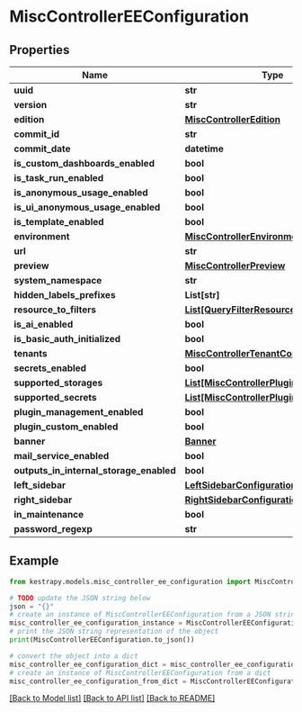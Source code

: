 # MiscControllerEEConfiguration


## Properties

Name | Type | Description | Notes
------------ | ------------- | ------------- | -------------
**uuid** | **str** |  | [optional] 
**version** | **str** |  | [optional] 
**edition** | [**MiscControllerEdition**](MiscControllerEdition.md) |  | [optional] 
**commit_id** | **str** |  | [optional] 
**commit_date** | **datetime** |  | [optional] 
**is_custom_dashboards_enabled** | **bool** |  | [optional] 
**is_task_run_enabled** | **bool** |  | [optional] 
**is_anonymous_usage_enabled** | **bool** |  | [optional] 
**is_ui_anonymous_usage_enabled** | **bool** |  | [optional] 
**is_template_enabled** | **bool** |  | [optional] 
**environment** | [**MiscControllerEnvironment**](MiscControllerEnvironment.md) |  | [optional] 
**url** | **str** |  | [optional] 
**preview** | [**MiscControllerPreview**](MiscControllerPreview.md) |  | [optional] 
**system_namespace** | **str** |  | [optional] 
**hidden_labels_prefixes** | **List[str]** |  | [optional] 
**resource_to_filters** | [**List[QueryFilterResourceField]**](QueryFilterResourceField.md) |  | [optional] 
**is_ai_enabled** | **bool** |  | [optional] 
**is_basic_auth_initialized** | **bool** |  | [optional] 
**tenants** | [**MiscControllerTenantConfigurationInfo**](MiscControllerTenantConfigurationInfo.md) |  | [optional] 
**secrets_enabled** | **bool** |  | [optional] 
**supported_storages** | [**List[MiscControllerPluginIdAndVersion]**](MiscControllerPluginIdAndVersion.md) |  | [optional] 
**supported_secrets** | [**List[MiscControllerPluginIdAndVersion]**](MiscControllerPluginIdAndVersion.md) |  | [optional] 
**plugin_management_enabled** | **bool** |  | [optional] 
**plugin_custom_enabled** | **bool** |  | [optional] 
**banner** | [**Banner**](Banner.md) |  | [optional] 
**mail_service_enabled** | **bool** |  | [optional] 
**outputs_in_internal_storage_enabled** | **bool** |  | [optional] 
**left_sidebar** | [**LeftSidebarConfiguration**](LeftSidebarConfiguration.md) |  | [optional] 
**right_sidebar** | [**RightSidebarConfiguration**](RightSidebarConfiguration.md) |  | [optional] 
**in_maintenance** | **bool** |  | [optional] 
**password_regexp** | **str** |  | [optional] 

## Example

```python
from kestrapy.models.misc_controller_ee_configuration import MiscControllerEEConfiguration

# TODO update the JSON string below
json = "{}"
# create an instance of MiscControllerEEConfiguration from a JSON string
misc_controller_ee_configuration_instance = MiscControllerEEConfiguration.from_json(json)
# print the JSON string representation of the object
print(MiscControllerEEConfiguration.to_json())

# convert the object into a dict
misc_controller_ee_configuration_dict = misc_controller_ee_configuration_instance.to_dict()
# create an instance of MiscControllerEEConfiguration from a dict
misc_controller_ee_configuration_from_dict = MiscControllerEEConfiguration.from_dict(misc_controller_ee_configuration_dict)
```
[[Back to Model list]](../README.md#documentation-for-models) [[Back to API list]](../README.md#documentation-for-api-endpoints) [[Back to README]](../README.md)


